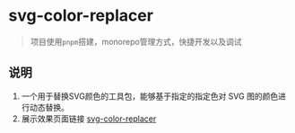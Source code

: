  # svg-color-replacer
 
> 项目使用`pnpm`搭建，monorepo管理方式，快捷开发以及调试
## 说明
1. 一个用于替换SVG颜色的工具包，能够基于指定的指定色对 SVG 图的颜色进行动态替换。
2. 展示效果页面链接 [svg-color-replacer](https://svg-color-replacer-umber.vercel.app/)